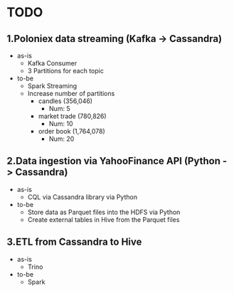 # TODO

## 1.Poloniex data streaming (Kafka -> Cassandra)

- as-is
  - Kafka Consumer
  - 3 Partitions for each topic
- to-be
  - Spark Streaming
  - Increase number of partitions
    - candles (356,046)
      - Num: 5
    - market trade (780,826)
      - Num: 10
    - order book (1,764,078)
      - Num: 20

## 2.Data ingestion via YahooFinance API (Python -> Cassandra)

- as-is
  - CQL via Cassandra library via Python
- to-be
  - Store data as Parquet files into the HDFS via Python
  - Create external tables in Hive from the Parquet files

## 3.ETL from Cassandra to Hive

- as-is
  - Trino
- to-be
  - Spark
